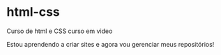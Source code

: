 # html-css
 Curso de html e CSS curso em video

Estou aprendendo a criar sites e agora vou gerenciar meus repositórios!